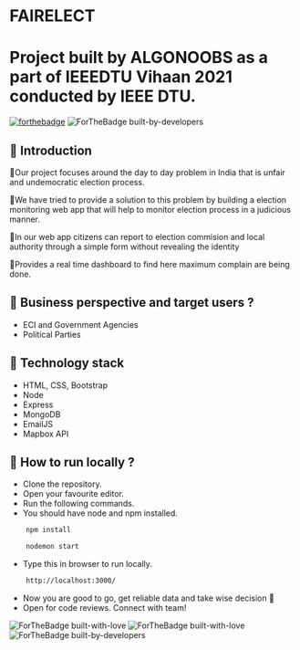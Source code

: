 # FAIRELECT
# Project built by ALGONOOBS as a part of IEEEDTU Vihaan 2021 conducted by IEEE DTU.



[![forthebadge](https://forthebadge.com/images/badges/uses-html.svg)](https://forthebadge.com)
![ForTheBadge built-by-developers](https://forthebadge.com/images/badges/made-with-javascript.svg)


## 📌 Introduction

 👾‍Our project focuses around the day to day problem in India that is unfair and undemocratic election process.
 
 👾‍We have tried to provide a solution to this problem by building a election monitoring web app that will help to monitor election process in a judicious manner.
 
 👾‍In our web app citizens can report to election commision and local authority through a simple form without revealing the identity
 
 👾‍Provides a real time dashboard to find here maximum complain are being done.


## 📌 Business perspective and target users ?
- ECI and Government Agencies
- Political Parties


## 📌 Technology stack
- HTML, CSS, Bootstrap
- Node
- Express
- MongoDB
- EmailJS
- Mapbox API


## 📌 How to run locally ?
- Clone the repository.
- Open your favourite editor.
- Run the following commands.
- You should have node and npm installed.
```sh
    npm install
```
```sh
    nodemon start
```
- Type this in browser to run locally.
```sh
    http://localhost:3000/
```
- Now you are good to go, get reliable data and take wise decision  👾‍
- Open for code reviews. Connect with team!

![ForTheBadge built-with-love](https://forthebadge.com/images/badges/built-with-love.svg)
![ForTheBadge built-with-love](https://forthebadge.com/images/badges/check-it-out.svg)
![ForTheBadge built-by-developers](https://forthebadge.com/images/badges/powered-by-coffee.svg)
